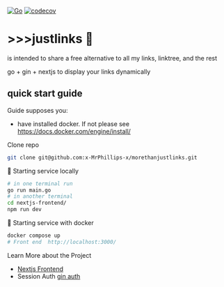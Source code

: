 [![Go](https://github.com/x-MrPhillips-x/morethanjustlinks/actions/workflows/go.yml/badge.svg)](https://github.com/x-MrPhillips-x/morethanjustlinks/actions/workflows/go.yml) [![codecov](https://codecov.io/gh/x-MrPhillips-x/morethanjustlinks/branch/main/graph/badge.svg?token=7YN9SBDGR1)](https://codecov.io/gh/x-MrPhillips-x/morethanjustlinks)

# >>>justlinks 🔗
is intended to share a free alternative to all my links, linktree, and the rest

go + gin + nextjs to display your links dynamically

## quick start guide

Guide supposes you: 
- have installed docker. If not please see https://docs.docker.com/engine/install/

Clone repo
```sh
git clone git@github.com:x-MrPhillips-x/morethanjustlinks.git
```

📍 Starting service locally 
```sh
# in one terminal run
go run main.go
# in another terminal 
cd nextjs-frontend/
npm run dev
```

🐳 Starting service with docker 
```sh
docker compose up
# Front end  http://localhost:3000/
```

Learn More about the Project
- [Nextjs Frontend](/nextjs-frontend/README.md) 
- Session Auth [gin auth](/handler/auth.go)

